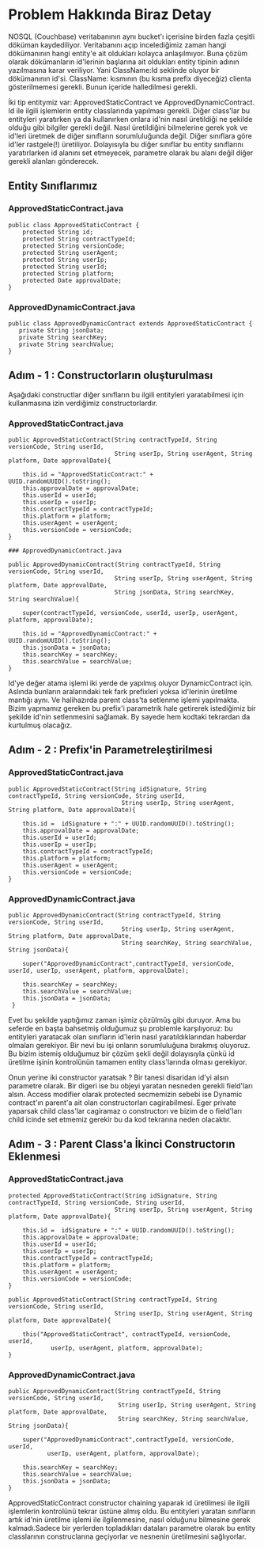 # Problem Hakkında Biraz Detay

NOSQL (Couchbase) veritabanının aynı bucket'ı içerisine birden fazla çeşitli döküman kaydediliyor. Veritabanını açıp incelediğimiz zaman hangi dökümanının hangi entity'e ait oldukları kolayca anlaşılmıyor. Buna çözüm olarak dökümanların id'lerinin başlarına ait oldukları entity tipinin adının yazılmasına karar veriliyor. Yani ClassName:Id seklinde oluyor bir dökümanının id'si. ClassName: kısmının (bu kısma prefix diyeceğiz) clienta gösterilmemesi gerekli. Bunun içeride halledilmesi gerekli.

İki tip entitymiz var: ApprovedStaticContract ve ApprovedDynamicContract.
Id ile ilgili işlemlerin entity classlarında yapılması gerekli. Diğer class'lar bu entityleri yaratırken ya da kullanırken onlara id'nin nasıl üretildiği ne şekilde olduğu gibi bilgiler gerekli değil. Nasıl üretildiğini bilmelerine gerek yok ve id'leri üretmek de diğer sınıfların sorumluluğunda değil. Diğer sınıflara göre id'ler rastgele(!) üretiliyor. Dolayısıyla bu diğer sınıflar bu entity sınıflarını yaratırlarken id alanını set etmeyecek, parametre olarak bu alanı değil diğer gerekli alanları gönderecek.

## Entity Sınıflarımız

### ApprovedStaticContract.java

   ```
   public class ApprovedStaticContract {
       protected String id;
       protected String contractTypeId;
       protected String versionCode;
       protected String userAgent;
       protected String userIp;
       protected String userId;
       protected String platform;
       protected Date approvalDate;
   }
   ```

### ApprovedDynamicContract.java

   ```
   public class ApprovedDynamicContract extends ApprovedStaticContract {
      private String jsonData;
      private String searchKey;
      private String searchValue;
   }
   ```

## Adım - 1 : Constructorların oluşturulması

Aşağıdaki constructlar diğer sınıfların bu ilgili entityleri yaratabilmesi için kullanmasına izin verdiğimiz constructorlardır.

### ApprovedStaticContract.java

    public ApprovedStaticContract(String contractTypeId, String versionCode, String userId,          
                                  String userIp, String userAgent, String platform, Date approvalDate){

        this.id = "ApprovedStaticContract:" + UUID.randomUUID().toString();
        this.approvalDate = approvalDate;
        this.userId = userId;
        this.userIp = userIp;
        this.contractTypeId = contractTypeId;
        this.platform = platform;
        this.userAgent = userAgent;
        this.versionCode = versionCode;
    }

    ### ApprovedDynamicContract.java
    
    public ApprovedDynamicContract(String contractTypeId, String versionCode, String userId,
                                  String userIp, String userAgent, String platform, Date approvalDate,
                                  String jsonData, String searchKey, String searchValue){

        super(contractTypeId, versionCode, userId, userIp, userAgent, platform, approvalDate);
        
        this.id = "ApprovedDynamicContract:" + UUID.randomUUID().toString();
        this.jsonData = jsonData;
        this.searchKey = searchKey;
        this.searchValue = searchValue;
    }

Id'ye değer atama işlemi iki yerde de yapılmış oluyor DynamicContract için. Aslında bunların aralarındaki tek fark prefixleri yoksa id'lerinin üretilme mantığı aynı. Ve halihazırda parent class'ta setlenme işlemi yapılmakta. Bizim yapmamız gereken bu prefix'i parametrik hale getirerek istediğimiz bir şekilde id'nin setlenmesini sağlamak. By sayede hem kodtaki tekrardan da kurtulmuş olacağız.

## Adım - 2 : Prefix'in Parametreleştirilmesi 

### ApprovedStaticContract.java

    public ApprovedStaticContract(String idSignature, String contractTypeId, String versionCode, String userId,
                                    String userIp, String userAgent, String platform, Date approvalDate){

        this.id =  idSignature + ":" + UUID.randomUUID().toString();
        this.approvalDate = approvalDate;
        this.userId = userId;
        this.userIp = userIp;
        this.contractTypeId = contractTypeId;
        this.platform = platform;
        this.userAgent = userAgent;
        this.versionCode = versionCode;
    }

### ApprovedDynamicContract.java

    public ApprovedDynamicContract(String contractTypeId, String versionCode, String userId,
                                    String userIp, String userAgent, String platform, Date approvalDate,
                                    String searchKey, String searchValue, String jsonData){

        super("ApprovedDynamicContract",contractTypeId, versionCode, userId, userIp, userAgent, platform, approvalDate);

        this.searchKey = searchKey;
        this.searchValue = searchValue;
        this.jsonData = jsonData;
     }

Evet bu şekilde yaptığımız zaman işimiz çözülmüş gibi duruyor. Ama bu seferde en başta bahsetmiş olduğumuz şu problemle karşılıyoruz: bu entityleri yaratacak olan sınıfların id'lerin nasıl yaratıldıklarından haberdar olmaları gerekiyor. Bir nevi bu işi onların sorumluluğuna bırakmış oluyoruz. Bu bizim istemiş olduğumuz bir çözüm şekli değil dolayısıyla çünkü id üretilme işinin kontrolünün tamamen entity class'larında olması gerekiyor.

Onun yerine iki constructor yaratsak ? Bir tanesi disaridan id'yi alsın parametre olarak. Bir digeri ise bu objeyi yaratan nesneden gerekli field'ları alsın. Access modifier olarak protected secmemizin sebebi ise Dynamic contract'ın parent'a ait olan constructorları cagirabilmesi. Eger private yaparsak child class'lar cagiramaz o constructorı ve bizim de o field'ları child icinde set etmemiz gerekir bu da kod tekrarına neden olacaktır.

## Adım - 3 : Parent Class'a İkinci Constructorın Eklenmesi

### ApprovedStaticContract.java

    protected ApprovedStaticContract(String idSignature, String contractTypeId, String versionCode, String userId,
                                  String userIp, String userAgent, String platform, Date approvalDate){

        this.id =  idSignature + ":" + UUID.randomUUID().toString();
        this.approvalDate = approvalDate;
        this.userId = userId;
        this.userIp = userIp;
        this.contractTypeId = contractTypeId;
        this.platform = platform;
        this.userAgent = userAgent;
        this.versionCode = versionCode;
    }

    public ApprovedStaticContract(String contractTypeId, String versionCode, String userId,
                                  String userIp, String userAgent, String platform, Date approvalDate){

        this("ApprovedStaticContract", contractTypeId, versionCode, userId,
                userIp, userAgent, platform, approvalDate);
    }


### ApprovedDynamicContract.java

    public ApprovedDynamicContract(String contractTypeId, String versionCode, String userId,
                                   String userIp, String userAgent, String platform, Date approvalDate,
                                   String searchKey, String searchValue, String jsonData){

        super("ApprovedDynamicContract",contractTypeId, versionCode, userId, 
               userIp, userAgent, platform, approvalDate);

        this.searchKey = searchKey;
        this.searchValue = searchValue;
        this.jsonData = jsonData;
    }

ApprovedStaticContract constructor chaining yaparak id üretilmesi ile ilgili işlemlerin kontrolünü tekrar üstüne almış oldu. Bu entityleri yaratan sınıfların artık id'nin üretilme işlemi ile ilgilenmesine, nasıl olduğunu bilmesine gerek kalmadı.Sadece bir yerlerden topladıkları dataları parametre olarak bu entity classlarının construclarına geçiyorlar ve nesnenin üretilmesini sağlıyorlar.

